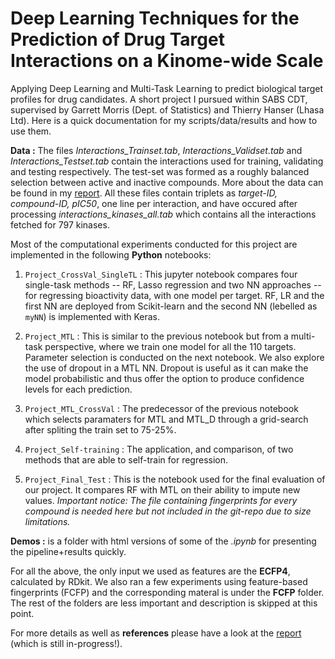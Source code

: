 # Deep Learning Techniques for the Prediction of Drug Target Interactions on a Kinome-wide Scale
Applying Deep Learning and Multi-Task Learning to predict biological target profiles for drug candidates. A short project I pursued within SABS CDT, supervised by Garrett Morris (Dept. of Statistics) and Thierry Hanser (Lhasa Ltd). Here is a quick documentation for my scripts/data/results and how to use them.

**Data :** The files _Interactions_Trainset.tab_, _Interactions_Validset.tab_ and _Interactions_Testset.tab_ contain the interactions used for training, validating and testing respectively. The test-set was formed as a roughly balanced selection between active and inactive compounds. More about the data can be found in my [report](https://github.com/giorkala/Drug-Target-Interactions/blob/master/Presentations/document.pdf). All these files contain triplets as _target-ID, compound-ID, pIC50_, one line per interaction, and have occured after processing _interactions_kinases_all.tab_ which contains all the interactions fetched for 797 kinases. 

Most of the computational experiments conducted for this project are implemented in the following **Python** notebooks:

  1. `Project_CrossVal_SingleTL` : This jupyter notebook compares four single-task methods -- RF, Lasso regression and two NN approaches -- for regressing bioactivity data, with one model per target. RF, LR and the first NN are deployed from Scikit-learn and the second NN (lebelled as `myNN`) is implemented with Keras.

  2. `Project_MTL` : This is similar to the previous notebook but from a multi-task perspective, where we train one model for all the 110 targets. Parameter selection is conducted on the next notebook. We also explore the use of dropout in a MTL NN. Dropout is useful as it can make the model probabilistic and thus offer the option to produce confidence levels for each prediction.

  3. `Project_MTL_CrossVal` : The predecessor of the previous notebook which selects paramaters for MTL and MTL_D through a  grid-search after spliting the train set to 75-25%. 

  4. `Project_Self-training` : The application, and comparison, of two methods that are able to self-train for regression.

  5. `Project_Final_Test` : This is the notebook used for the final evaluation of our project. It compares RF with MTL on their ability to impute new values. *Important notice: The file containing fingerprints for every compound is needed here but not included in the git-repo due to size limitations.*

**Demos :** is a folder with html versions of some of the *.ipynb* for presenting the pipeline+results quickly. 

For all the above, the only input we used as features are the **ECFP4**, calculated by RDkit. We also ran a few experiments using feature-based fingerprints (FCFP) and the corresponding materal is under the **FCFP** folder. The rest of the folders are less important and description is skipped at this point.

For more details as well as **references** please have a look at the [report](https://github.com/giorkala/Drug-Target-Interactions/blob/master/Presentations/document.pdf) (which is still in-progress!).
